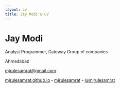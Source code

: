```yaml
---
layout: cv
title: Jay Modi's CV
---
```

# Jay Modi
Analyst Programmer, Gateway Group of companies

Ahmedabad<br/>

<a href="mjrulesamrat@gmail.com">mjrulesamrat@gmail.com</a>

<div id="webaddress">
  <a href="https://mjrulesamrat.github.io"><i class="fas fa-home"></i> mjrulesamrat.github.io</a> - 
  <a href="https://github.com/mjrulesamrat"><i class="fab fa-github"></i> mjrulesamrat</a> - 
  <a href="https://twitter.com/mjrulesamrat"><i class="fab fa-twitter"></i> @mjrulesamrat</a>
</div>

